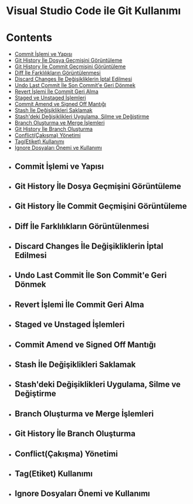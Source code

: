 # Visual Studio Code ile Git Kullanımı 

# Contents
* [Commit İşlemi ve Yapısı](#commit)
* [Git History İle Dosya Geçmişini Görüntüleme](#git-history-file)
* [Git History İle Commit Geçmişini Görüntüleme](#git-history-commit)
* [Diff İle Farklılıkların Görüntülenmesi](#diff)
* [Discard Changes İle Değişikliklerin İptal Edilmesi](#discard-changes)
* [Undo Last Commit İle Son Commit'e Geri Dönmek](#undo)
* [Revert İşlemi İle Commit Geri Alma](#revert)
* [Staged ve Unstaged İşlemleri](#staged-unstaged)
* [Commit Amend ve Signed Off Mantığı](#amend-signed-off)
* [Stash İle Değişiklikleri Saklamak](#git-stash)
* [Stash'deki Değişiklikleri Uygulama, Silme ve Değiştirme](#stash-changes)
* [Branch Oluşturma ve Merge İşlemleri](#branch-merge)
* [Git History İle Branch Oluşturma](#git-history-branch)
* [Conflict(Çakışma) Yönetimi](#conflict)
* [Tag(Etiket) Kullanımı](#tag)
* [Ignore Dosyaları Önemi ve Kullanımı](#ignore)



- ## Commit İşlemi ve Yapısı <a name="commit"></a>
- ## Git History İle Dosya Geçmişini Görüntüleme <a name="git-history"></a>
- ## Git History İle Commit Geçmişini Görüntüleme <a name="git-history-commit"></a>
- ## Diff İle Farklılıkların Görüntülenmesi <a name="diff"></a>
- ## Discard Changes İle Değişikliklerin İptal Edilmesi <a name="discard-changes"></a>
- ## Undo Last Commit İle Son Commit'e Geri Dönmek <a name="undo"></a>
- ## Revert İşlemi İle Commit Geri Alma <a name="revert"></a>
- ## Staged ve Unstaged İşlemleri <a name="staged-unstaged"></a>
- ## Commit Amend ve Signed Off Mantığı <a name="amend-signed-off"></a>
- ## Stash İle Değişiklikleri Saklamak <a name="git-stash"></a>
- ## Stash'deki Değişiklikleri Uygulama, Silme ve Değiştirme <a name="stash-changes"></a>
- ## Branch Oluşturma ve Merge İşlemleri <a name="branch-merge"></a>
- ## Git History İle Branch Oluşturma <a name="git-history-branch"></a>
- ## Conflict(Çakışma) Yönetimi <a name="conflict"></a>
- ## Tag(Etiket) Kullanımı <a name="tag"></a>
- ## Ignore Dosyaları Önemi ve Kullanımı <a name="ignore"></a>















